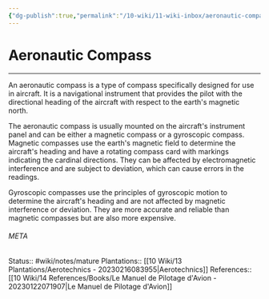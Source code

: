 ```yaml
---
{"dg-publish":true,"permalink":"/10-wiki/11-wiki-inbox/aeronautic-compass-20230308053440/"}
---
```


# Aeronautic Compass
---
An aeronautic compass is a type of compass specifically designed for use in aircraft. It is a navigational instrument that provides the pilot with the directional heading of the aircraft with respect to the earth's magnetic north.

The aeronautic compass is usually mounted on the aircraft's instrument panel and can be either a magnetic compass or a gyroscopic compass. Magnetic compasses use the earth's magnetic field to determine the aircraft's heading and have a rotating compass card with markings indicating the cardinal directions. They can be affected by electromagnetic interference and are subject to deviation, which can cause errors in the readings.

Gyroscopic compasses use the principles of gyroscopic motion to determine the aircraft's heading and are not affected by magnetic interference or deviation. They are more accurate and reliable than magnetic compasses but are also more expensive.



###### META
Status:: #wiki/notes/mature 
Plantations:: [[10 Wiki/13 Plantations/Aerotechnics - 20230216083955\|Aerotechnics]]
References:: [[10 Wiki/14 References/Books/Le Manuel de Pilotage d'Avion - 20230122071907\|Le Manuel de Pilotage d'Avion]]
